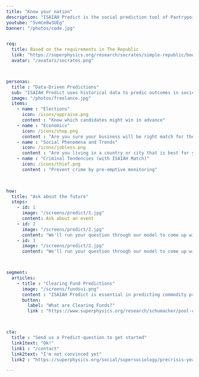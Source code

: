 ```yaml
---
title: "Know your nation"
description: "ISAIAH Predict is the social prediction tool of Pantrypoints System that uses Supersociology"
youtube: "5vmCe8w3UEg"
banner: "/photos/code.jpg"


req:
  title: Based on the requirements in The Republic
  link: "https://superphysics.org/research/socrates/simple-republic/book-8/chapter-1/"
  avatar: "/avatars/socrates.png"



personas:
  title : "Data-Driven Predictions"
  sub: "ISAIAH Predict uses historical data to predic outcomes in society"
  image: "/photos/freelance.jpg"  
  items:
    - name : "Elections"
      icon: /icons/appraise.png
      content : "Know which candidates might win in advance"      
    - name : "Economics"
      icon: /icons/shop.png
      content : "Are you sure your business will be right match for the coming economy?"
    - name : "Social Phenomena and Trends"
      icon: /icons/jobless.png
      content : "Are you living in a country or city that is best for you?"
    - name : "Criminal Tendencies (with ISAIAH Match)"
      icon: /icons/thief.png    
      content : "Prevent crime by pre-emptive monitoring"
      


how:
  title: "Ask about the future"
  steps:
    - id: 1
      image: "/screens/predict/1.jpg"
      content: Ask about an event
    - id: 2
      image: "/screens/predict/2.jpg"
      content: "We'll run your question through our model to come up with an answer"
    - id: 3
      image: "/screens/predict/2.jpg"
      content: "We'll run your question through our model to come up with an answer"      



segment:
  articles:
    - title : "Clearing Fund Predictions"
      image: "/screens/fundsui.png"
      content : "ISAIAH Predict is essential in predicting commodity prices in order to allocate the proper interest rates for clearing funds for respective commodities" 
      button:
        label: "What are Clearing Funds?"
        link : "https://www.superphysics.org/research/schumacher/pool-clearing/part-3"



cta:
  title : "Send us a Predict-question to get started"
  link1text: "Ok!"
  link1 : "/contact"
  link2text: "I'm not convinced yet"
  link2 : "https://superphysics.org/social/supersociology/precrisis-years/"

---
```

